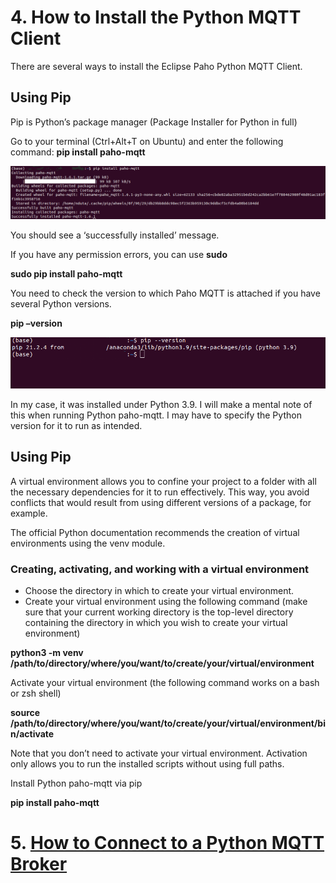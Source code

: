 # 4. How to Install the Python MQTT Client

There are several ways to install the Eclipse Paho Python MQTT Client.

## Using Pip

Pip is Python’s package manager (Package Installer for Python in full)

Go to your terminal (Ctrl+Alt+T on Ubuntu) and enter the following command:
**pip install paho-mqtt**

![pip install paho-mqtt](/Eclipse_Paho/pip%20install.png)

You should see a ‘successfully installed’ message.

If you have any permission errors, you can use **sudo**

**sudo pip install paho-mqtt**

You need to check the version to which Paho MQTT is attached if you have several Python versions. 

**pip –version**

![pip version](/Eclipse_Paho/pip%20version.png)

In my case, it was installed under Python 3.9. I will make a mental note of this when running Python paho-mqtt. I may have to specify the Python version for it to run as intended.

## Using Pip

A virtual environment allows you to confine your project to a folder with all the necessary dependencies for it to run effectively. This way, you avoid conflicts that would result from using different versions of a package, for example.

The official Python documentation recommends the creation of virtual environments using the venv module.

### Creating, activating, and working with a virtual environment

- Choose the directory in which to create your virtual environment.
- Create your virtual environment using the following command (make sure that your current working directory is the     top-level directory containing the directory in which you wish to create your virtual environment)

**python3 -m venv /path/to/directory/where/you/want/to/create/your/virtual/environment**

Activate your virtual environment (the following command works on a bash or zsh shell)

**source /path/to/directory/where/you/want/to/create/your/virtual/environment/bin/activate**

Note that you don’t need to activate your virtual environment. Activation only allows you to run the installed scripts without using full paths.

Install Python paho-mqtt via pip

**pip install paho-mqtt**


# 5. [How to Connect to a Python MQTT Broker](/Eclipse_Paho/05_how_to_connect_to_a_python_mqtt_broker.md)




